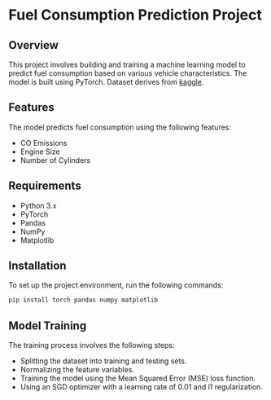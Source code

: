 # Fuel Consumption Prediction Project

## Overview
This project involves building and training a machine learning model to predict fuel consumption based on various vehicle characteristics. The model is built using PyTorch. Dataset derives from [kaggle](https://www.kaggle.com/datasets/krupadharamshi/fuelconsumption/data).

## Features
The model predicts fuel consumption using the following features:
- CO Emissions
- Engine Size
- Number of Cylinders

## Requirements
- Python 3.x
- PyTorch
- Pandas
- NumPy
- Matplotlib

## Installation
To set up the project environment, run the following commands:
```bash
pip install torch pandas numpy matplotlib
```

## Model Training
The training process involves the following steps:
- Splitting the dataset into training and testing sets.
- Normalizing the feature variables.
- Training the model using the Mean Squared Error (MSE) loss function.
- Using an SGD optimizer with a learning rate of 0.01 and l1 regularization.